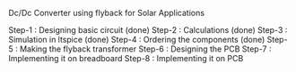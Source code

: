 Dc/Dc Converter using flyback for Solar Applications

Step-1 : Designing basic circuit (done)
Step-2 : Calculations (done)
Step-3 : Simulation in ltspice (done)
Step-4 : Ordering the components (done)
Step-5 : Making the flyback transformer
Step-6 : Designing the PCB
Step-7 : Implementing it on breadboard
Step-8 : Implementing it on PCB
